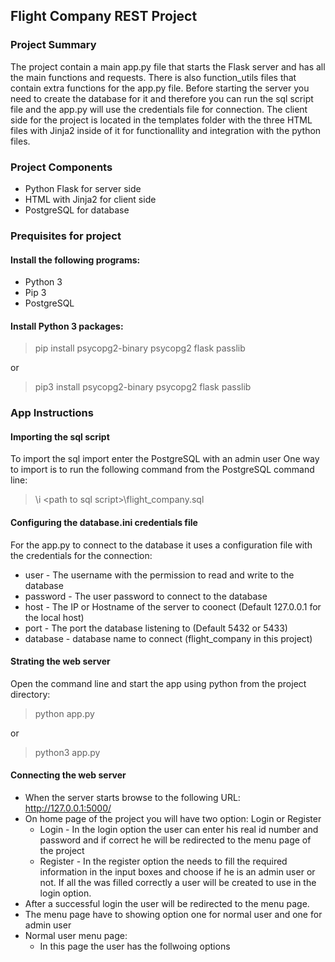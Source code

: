 ## Flight Company REST Project

### Project Summary
The project contain a main app.py file that starts the Flask server and has all the main functions and requests.
There is also function_utils files that contain extra functions for the app.py file.
Before starting the server you need to create the database for it and therefore you can run the sql script file and the app.py will use the credentials file for connection.
The client side for the project is located in the templates folder with the three HTML files with Jinja2 inside of it for functionallity and integration with the python files.

### Project Components
- Python Flask for server side
- HTML with Jinja2 for client side
- PostgreSQL for database

### Prequisites for project

#### Install the following programs:
- Python 3
- Pip 3
- PostgreSQL

#### Install Python 3 packages:
>pip install psycopg2-binary psycopg2 flask passlib

or

>pip3 install psycopg2-binary psycopg2 flask passlib


### App Instructions

#### Importing the sql script
To import the sql import enter the PostgreSQL with an admin user
One way to import is to run the following command from the PostgreSQL command line:
>\i \<path to sql script\>\flight_company.sql

#### Configuring the database.ini credentials file
For the app.py to connect to the database it uses a configuration file with the credentials for the connection:

- user - The username with the permission to read and write to the database
- password - The user password to connect to the database
- host - The IP or Hostname of the server to coonect (Default 127.0.0.1 for the local host)
- port - The port the database listening to (Default 5432 or 5433)
- database - database name to connect (flight_company in this project)

#### Strating the web server
Open the command line and start the app using python from the project directory:
>python app.py

or

> python3 app.py

#### Connecting the web server
- When the server starts browse to the following URL: http://127.0.0.1:5000/
- On home page of the project you will have two option: Login or Register
  - Login - In the login option the user can enter his real id number and password and if correct he will be redirected to the menu page of the project
  - Register - In the register option the needs to fill the required information in the input boxes and choose if he is an admin user or not. 
    If all the was filled correctly a user will be created to use in the login option.
- After a successful login the user will be redirected to the menu page.
- The menu page have to showing option one for normal user and one for admin user
- Normal user menu page:
  - In this page the user has the follwoing options
